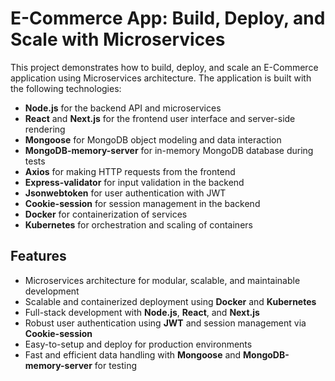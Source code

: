 # E-Commerce App: Build, Deploy, and Scale with Microservices

This project demonstrates how to build, deploy, and scale an E-Commerce application using Microservices architecture. The application is built with the following technologies:

- **Node.js** for the backend API and microservices
- **React** and **Next.js** for the frontend user interface and server-side rendering
- **Mongoose** for MongoDB object modeling and data interaction
- **MongoDB-memory-server** for in-memory MongoDB database during tests
- **Axios** for making HTTP requests from the frontend
- **Express-validator** for input validation in the backend
- **Jsonwebtoken** for user authentication with JWT
- **Cookie-session** for session management in the backend
- **Docker** for containerization of services
- **Kubernetes** for orchestration and scaling of containers

## Features

- Microservices architecture for modular, scalable, and maintainable development
- Scalable and containerized deployment using **Docker** and **Kubernetes**
- Full-stack development with **Node.js**, **React**, and **Next.js**
- Robust user authentication using **JWT** and session management via **Cookie-session**
- Easy-to-setup and deploy for production environments
- Fast and efficient data handling with **Mongoose** and **MongoDB-memory-server** for testing


